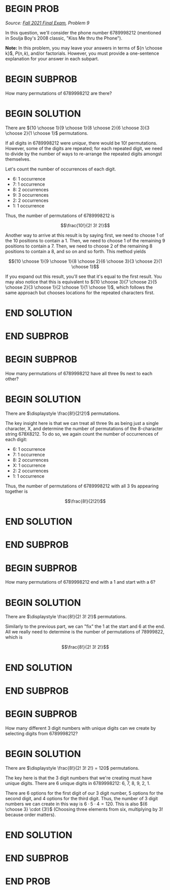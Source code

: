 # BEGIN PROB

<i>Source: [Fall 2021 Final Exam](../fa21-final/index.html), Problem 9</i>

In this question, we'll consider the phone number 6789998212 (mentioned in Soulja Boy's 2008 classic, "Kiss Me thru the Phone").

**Note:** In this problem, you may leave your answers in terms of ${n \choose k}$, $P(n, k)$, and/or factorials. However, you must provide a one-sentence explanation for your answer in each subpart.

# BEGIN SUBPROB 
How many permutations of 6789998212 are there?

# BEGIN SOLUTION

There are ${10 \choose 1}{9 \choose 1}{8 \choose 2}{6 \choose 3}{3 \choose 2}{1 \choose 1}$ permutations.

If all digits in 6789998212 were *unique*, there would be $10!$ permutations. However, some of the digits are repeated; for each repeated digit, we need to divide by the number of ways to re-arrange the repeated digits amongst themselves.

Let's count the number of occurrences of each digit.

- 6: 1 occurrence
- 7: 1 occurrence
- 8: 2 occurrences
- 9: 3 occurrences
- 2: 2 occurrences
- 1: 1 occurrence


Thus, the number of permutations of 6789998212 is

$$\frac{10!}{2! 3! 2!}$$

Another way to arrive at this result is by saying first, we need to choose 1 of the 10 positions to contain a 1. Then, we need to choose 1 of the remaining 9 positions to contain a 7. Then, we need to choose 2 of the remaining 8 positions to contain a 8, and so on and so forth. This method yields

$${10 \choose 1}{9 \choose 1}{8 \choose 2}{6 \choose 3}{3 \choose 2}{1 \choose 1}$$

If you expand out this result, you'll see that it's equal to the first result. You may also notice that this is equivalent to ${10 \choose 3}{7 \choose 2}{5 \choose 2}{3 \choose 1}{2 \choose 1}{1 \choose 1}$, which follows the same approach but chooses locations for the repeated characters first.

# END SOLUTION

# END SUBPROB

# BEGIN SUBPROB 
How many permutations of 6789998212 have all three 9s next to each other?

# BEGIN SOLUTION

There are $\displaystyle \frac{8!}{2!2!}$ permutations.

The key insight here is that we can treat all three 9s as being just a single character, X, and determine the number of permutations of the 8-character string 678X8212. To do so, we again count the number of occurrences of each digit:

- 6: 1 occurrence
- 7: 1 occurrence
- 8: 2 occurrences
- X: 1 occurrence
- 2: 2 occurrences
- 1: 1 occurrence


Thus, the number of permutations of 6789998212 with all 3 9s appearing together is

$$\frac{8!}{2!2!}$$

# END SOLUTION

# END SUBPROB

# BEGIN SUBPROB 
How many permutations of 6789998212 end with a 1 and start with a 6?

# BEGIN SOLUTION

There are $\displaystyle \frac{8!}{2! 3! 2!}$ permutations.

Similarly to the previous part, we can "fix" the 1 at the start and 6 at the end. All we really need to determine is the number of permutations of 78999822, which is

$$\frac{8!}{2! 3! 2!}$$

# END SOLUTION

# END SUBPROB

# BEGIN SUBPROB 
How many different 3 digit numbers with unique digits can we create by selecting digits from 6789998212?

# BEGIN SOLUTION

There are $\displaystyle \frac{8!}{2! 3! 2!} = 120$ permutations.

The key here is that the 3 digit numbers that we're creating must have unique digits. There are 6 unique digits in 6789998212: 6, 7, 8, 9, 2, 1.

There are 6 options for the first digit of our 3 digit number, 5 options for the second digit, and 4 options for the third digit. Thus, the number of 3 digit numbers we can create in this way is $6 \cdot 5 \cdot 4 = 120$. This is also ${6 \choose 3} \cdot {3!}$ (Choosing three elements from six, multiplying by $3!$ because order matters).

# END SOLUTION

# END SUBPROB

# END PROB